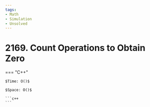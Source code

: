 ```yaml
---
tags:
- Math
- Simulation
- Unsolved
---
```



# 2169. Count Operations to Obtain Zero

=== "C++"

    $Time: O()$

    $Space: O()$

    ```c++
    ```